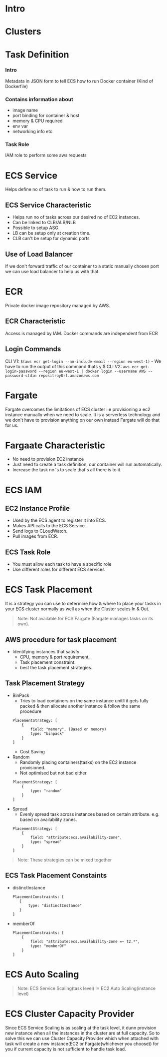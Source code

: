 # Intro

# Clusters

# Task Definition
### Intro
Metadata in JSON form to tell ECS how to run Docker container (Kind of Dockerfile)
### Contains information about
- image name
- port binding for container & host
- memory & CPU required
- env var
- networking info etc
### Task Role 
IAM role to perform some aws requests

# ECS Service
Helps define no of task to run & how to run them.
## ECS Service Characteristic
- Helps run no of tasks across our desired no of EC2 instances.
- Can be linked to CLB/ALB/NLB
- Possible to setup ASG
- LB can be setup only at creation time.
- CLB can't be setup for dynamic ports
## Use of Load Balancer
If we don't forward traffic of our container to a static manually chosen port we can use load balancer to help us with that.

# ECR
Private docker image repository managed by AWS.
## ECR Characteristic
Access is managed by IAM.
Docker commands are independent from ECR
## Login Commands
CLI V1: `$(aws ecr get-login --no-include-email --region eu-west-1)` - We have to run the output of this command thats y $
CLI V2: `aws ecr get-login-password --region eu-west-1 | docker login --username AWS --password-stdin repositroyUrl.amazonaws.com` 

# Fargate
Fargate overcomes the limitations of ECS cluster i.e provisioning a ec2 instance manually when we need to scale.
It is a serverless technology and we don't have to provision anything on our own instead Fargate will do that for us.
# Fargaate Characteristic
- No need to provision EC2 instance
- Just need to create a task definition, our container will run automatically.
- Increase the task no.'s to scale that's all there is to it.

# ECS IAM 
## EC2 Instance Profile
- Used by the ECS agent to register it into ECS.
- Makes API calls to the ECS Service.
- Send logs to CLoudWatch.
- Pull images from ECR.
## ECS Task Role
- You must allow each task to have a specific role
- Use different roles for different ECS services

# ECS Task Placement
It is a strategy you can use to determine how & where to place your tasks in your ECS cluster normally as well as when the Cluster scales In & Out.
> Note: Not available for ECS Fargate (Fargate manages tasks on its own).
## AWS procedure for task placement
- Identifying instances that satisfy 
    - CPU, memory & port requirement.
    - Task placement constraint.
    - best the task placement strategies.
## Task Placement Strategy
- BinPack
    - Tries to load containers on the same instance unitll it gets fully packed & then allocate another instance & follow the same procedure
    ```
    PlacementStrategy: [
        {
            field: "memory", (Based on memory)
            type: "binpack"
        }
    ]
    ```
    - Cost Saving
- Random
    - Randomly placing containers(tasks) on the EC2 instance provisioned.
    - Not optimised but not bad either.
    ```
    PlacementStrategy: [
        {
            type: "random"
        }
    ]
    ```
- Spread
    - Evenly spread task across instances based on certain attribute. e.g. based on availability zones.
    ```
    PlacementStrategy: [
        {
            field: "attribute:ecs.availability-zone",
            type: "spread"
        }
    ]
    ```
> Note: These strategies can be mixed together

## ECS Task Placement Constaints
- distinctInstance
     ```
    PlacementConstraints: [
        {
            type: "distinctInstance"
        }
    ]
    ```
- memberOf
    ```
    PlacementConstraints: [
        {
            field: "attribute:ecs.availability-zone =~ t2.*",
            type: "memberOf"
        }
    ]
    ```

# ECS Auto Scaling
> Note: ECS Service Scaling(task level) != EC2 Auto Scaling(instance level)

# ECS Cluster Capacity Provider
Since ECS Service Scaling is as scaling at the task level, it dunn provision new instance when all the instances in the cluster are at full capacity. So to solve this we can use Cluster Capacity Provider which when attached with task will create a new instance(EC2 or Fargate(whichever you choose)) for you if current capacity is not sufficient to handle task load.
